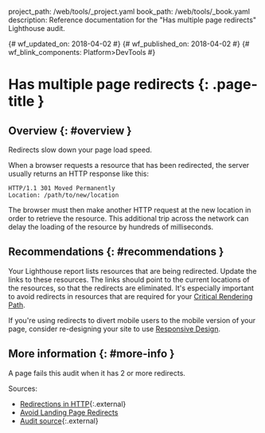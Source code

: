 project_path: /web/tools/_project.yaml
book_path: /web/tools/_book.yaml
description: Reference documentation for the "Has multiple page redirects" Lighthouse audit.

{# wf_updated_on: 2018-04-02 #}
{# wf_published_on: 2018-04-02 #}
{# wf_blink_components: Platform>DevTools #}

# Has multiple page redirects  {: .page-title }

## Overview {: #overview }

Redirects slow down your page load speed.

When a browser requests a resource that has been redirected, the server usually
returns an HTTP response like this:

    HTTP/1.1 301 Moved Permanently
    Location: /path/to/new/location

The browser must then make another HTTP request at the new location in order to
retrieve the resource. This additional trip across the network can delay the
loading of the resource by hundreds of milliseconds.

## Recommendations {: #recommendations }

Your Lighthouse report lists resources that are being redirected.
Update the links to these resources. The links should
point to the current locations of the resources, so that the redirects are
eliminated. It's especially important to avoid redirects in resources that
are required for your [Critical Rendering Path][CRP].

[CRP]: /web/fundamentals/performance/critical-rendering-path/

If you're using redirects to divert mobile users to the mobile version of your
page, consider re-designing your site to use [Responsive Design][RD].

[RD]: /web/fundamentals/design-and-ux/responsive/

## More information {: #more-info }

A page fails this audit when it has 2 or more redirects.

Sources:

* [Redirections in HTTP][MDN]{:.external}
* [Avoid Landing Page Redirects](/speed/docs/insights/AvoidRedirects)
* [Audit source][src]{:.external}

[MDN]: https://developer.mozilla.org/en-US/docs/Web/HTTP/Redirections
[src]: https://github.com/GoogleChrome/lighthouse/blob/master/lighthouse-core/audits/redirects.js
